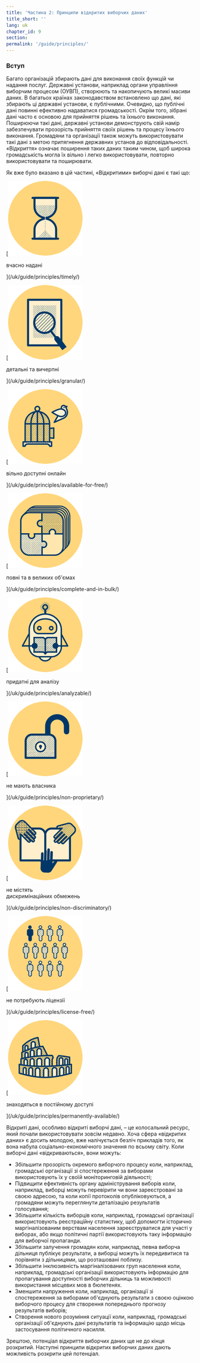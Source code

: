 ```yaml
---
title: 'Частина 2: Принципи відкритих виборчих даних'
title_short: ''
lang: uk
chapter_id: 9
section:
permalink: '/guide/principles/'
---
```


### Вступ

Багато організацій збирають дані для виконання своїх функцій чи надання послуг. Державні установи, наприклад органи управління виборчим процесом (ОУВП), створюють та накопичують великі масиви даних. В багатьох країнах законодавством встановлено що дані, які збирають ці державні установи, є публічними. Очевидно, що публічні дані повинні ефективно надаватися громадськості. Окрім того, зібрані дані часто є основою для прийняття рішень та їхнього виконання. Поширюючи такі дані, державні установи демонструють свій намір забезпечувати прозорість прийняття своїх рішень та процесу їхнього виконання. Громадяни та організації також можуть використовувати такі дані з метою притягнення державних установ до відповідальності. «Відкриття» означає поширення таких даних таким чином, щоб широка громадськість могла їх вільно і легко використовувати, повторно використовувати та поширювати.

Як вже було вказано в цій частині, «Відкритими» виборчі дані є такі що:

[![вчасно надані](/assets/images/inventory/principles/timely.png)

вчасно надані

](/uk/guide/principles/timely/)

[![детальні та вичерпні](/assets/images/inventory/principles/granular.png)

детальні та вичерпні

](/uk/guide/principles/granular/)

[![вільно доступні онлайн](/assets/images/inventory/principles/available-for-free.png)

вільно доступні онлайн

](/uk/guide/principles/available-for-free/)

[![повні та в великих об'ємах](/assets/images/inventory/principles/complete-and-in-bulk.png)

повні та в великих об'ємах

](/uk/guide/principles/complete-and-in-bulk/)

[![придатні для аналізу](/assets/images/inventory/principles/analyzable.png)

придатні для аналізу

](/uk/guide/principles/analyzable/)

[![не мають власника](/assets/images/inventory/principles/non-proprietary.png)

не мають власника

](/uk/guide/principles/non-proprietary/)

[![не містять дискримінаційних обмежень](/assets/images/inventory/principles/non-discriminatory.png)

не містять  
дискримінаційних обмежень

](/uk/guide/principles/non-discriminatory/)

[![не потребують ліцензії](/assets/images/inventory/principles/license-free.png)

не потребують ліцензії

](/uk/guide/principles/license-free/)

[![знаходяться в постійному доступі](/assets/images/inventory/principles/permanently-available.png)

знаходяться в постійному доступі

](/uk/guide/principles/permanently-available/)

Відкриті дані, особливо відкриті виборчі дані, – це колосальний ресурс, який почали використовувати зовсім недавно. Хоча сфера «відкритих даних» є досить молодою, вже налічується безліч прикладів того, як вона набула соціально-економічного значення по всьому світу. Коли виборчі дані «відкриваються», вони можуть:

- Збільшити прозорість окремого виборчого процесу коли, наприклад, громадські організації зі спостереження за виборами використовують їх у своїй моніторинговій діяльності;
- Підвищити ефективність органу адміністрування виборів коли, наприклад, виборці можуть перевірити чи вони зареєстровані за своєю адресою, та коли копії протоколів опубліковуються, а громадяни можуть переглянути деталізацію результатів голосування;
- Збільшити кількість виборців коли, наприклад, громадські організації використовують реєстраційну статистику, щоб допомогти історично маргіналізованим верствам населення зареєструватися для участі у виборах, або якщо політичні партії використовують таку інформацію для виборчої пропаганди.
- Збільшити залучення громадян коли, наприклад, певна виборча дільниця публікує результати, а виборці можуть їх передивитися та порівняти з дільницями, що розташовані поблизу.
- Збільшити інклюзивність маргіналізованих груп населення коли, наприклад, громадські організації використовують інформацію для пропагування доступності виборчих дільниць та можливості використання місцевих мов в бюлетенях.
- Зменшити напруження коли, наприклад, організації зі спостереження за виборами об'єднують результати з своєю оцінкою виборчого процесу для створення попереднього прогнозу результатів виборів;
- Створення нового розуміння ситуації коли, наприклад, громадські організації об'єднують дані результатів та інформацію щодо місць застосування політичного насилля.

Зрештою, потенціал відкриття виборчих даних ще не до кінця розкритий. Наступні принципи відкритих виборчих даних дають можливість розкрити цей потенціал.
